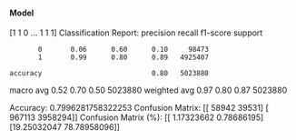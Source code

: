 #### Model
[1 1 0 ... 1 1 1]
Classification Report:
              precision    recall  f1-score   support

           0       0.06      0.60      0.10     98473
           1       0.99      0.80      0.89   4925407

    accuracy                           0.80   5023880
   macro avg       0.52      0.70      0.50   5023880
weighted avg       0.97      0.80      0.87   5023880

Accuracy: 0.7996281758322253
Confusion Matrix:
[[  58942   39531]
 [ 967113 3958294]]
Confusion Matrix (%):
[[ 1.17323662  0.78686195]
 [19.25032047 78.78958096]]
